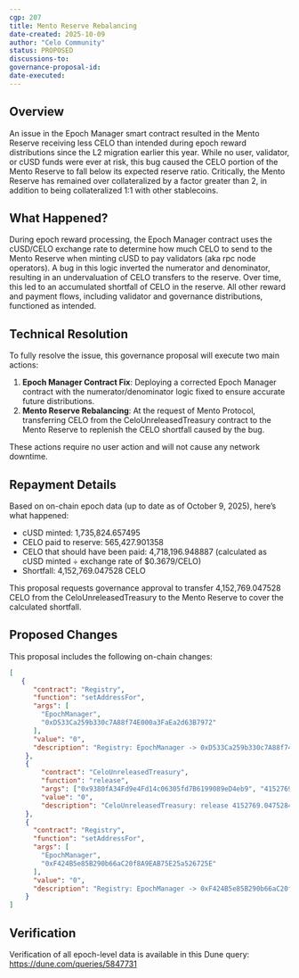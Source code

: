 ```yaml
---
cgp: 207
title: Mento Reserve Rebalancing
date-created: 2025-10-09
author: "Celo Community"
status: PROPOSED
discussions-to: 
governance-proposal-id:
date-executed:
---
```


## Overview

An issue in the Epoch Manager smart contract resulted in the Mento Reserve receiving less CELO than intended during epoch reward distributions since the L2 migration earlier this year. While no user, validator, or cUSD funds were ever at risk, this bug caused the CELO portion of the Mento Reserve to fall below its expected reserve ratio. Critically, the Mento Reserve has remained over collateralized by a factor greater than 2, in addition to being collateralized 1:1 with other stablecoins.

## What Happened?

During epoch reward processing, the Epoch Manager contract uses the cUSD/CELO exchange rate to determine how much CELO to send to the Mento Reserve when minting cUSD to pay validators (aka rpc node operators). A bug in this logic inverted the numerator and denominator, resulting in an undervaluation of CELO transfers to the reserve. Over time, this led to an accumulated shortfall of CELO in the reserve. All other reward and payment flows, including validator and governance distributions, functioned as intended.

## Technical Resolution

To fully resolve the issue, this governance proposal will execute two main actions:

1.  **Epoch Manager Contract Fix**: Deploying a corrected Epoch Manager contract with the numerator/denominator logic fixed to ensure accurate future distributions.
2.  **Mento Reserve Rebalancing**: At the request of Mento Protocol, transferring CELO from the CeloUnreleasedTreasury contract to the Mento Reserve to replenish the CELO shortfall caused by the bug.

These actions require no user action and will not cause any network downtime.

## Repayment Details

Based on on-chain epoch data (up to date as of October 9, 2025), here’s what happened:

- cUSD minted: 1,735,824.657495
- CELO paid to reserve: 565,427.901358
- CELO that should have been paid: 4,718,196.948887 (calculated as cUSD minted ÷ exchange rate of $0.3679/CELO)
- Shortfall: 4,152,769.047528 CELO

This proposal requests governance approval to transfer 4,152,769.047528 CELO from the CeloUnreleasedTreasury to the Mento Reserve to cover the calculated shortfall.

## Proposed Changes

This proposal includes the following on-chain changes:

```json
[
   {
      "contract": "Registry",
      "function": "setAddressFor",
      "args": [
        "EpochManager",
        "0xD533Ca259b330c7A88f74E000a3FaEa2d63B7972"
      ],
      "value": "0",
      "description": "Registry: EpochManager -> 0xD533Ca259b330c7A88f74E000a3FaEa2d63B7972"
    },
    {
        "contract": "CeloUnreleasedTreasury",
        "function": "release",
        "args": ["0x9380fA34Fd9e4Fd14c06305fd7B6199089eD4eb9", "4152769047528496500000000"],
        "value": "0",
        "description": "CeloUnreleasedTreasury: release 4152769.0475284965 CELO to 0x9380fA34Fd9e4Fd14c06305fd7B6199089eD4eb9"
    },
    {
      "contract": "Registry",
      "function": "setAddressFor",
      "args": [
        "EpochManager",
        "0xF424B5e85B290b66aC20f8A9EAB75E25a526725E"
      ],
      "value": "0",
      "description": "Registry: EpochManager -> 0xF424B5e85B290b66aC20f8A9EAB75E25a526725E"
    }
]
```

## Verification

Verification of all epoch-level data is available in this Dune query: https://dune.com/queries/5847731
